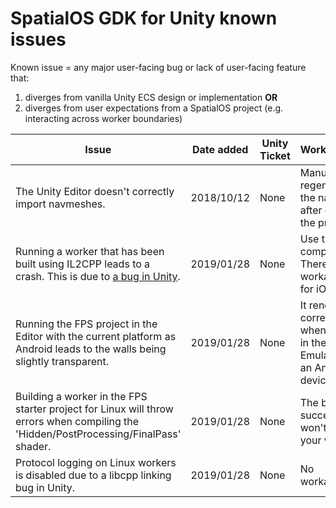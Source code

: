 # SpatialOS GDK for Unity known issues

Known issue = any major user-facing bug or lack of user-facing feature that:
1. diverges from vanilla Unity ECS design or implementation **OR**
1. diverges from user expectations from a SpatialOS project (e.g. interacting across worker boundaries)

| Issue                                                                                                                                                                                                                                                                                                                        | Date added | Unity Ticket                                                                                           | Workaround?                                                           |
|------------------------------------------------------------------------------------------------------------------------------------------------------------------------------------------------------------------------------------------------------------------------------------------------------------------------------|------------|--------------------------------------------------------------------------------------------------------|-----------------------------------------------------------------------|
| The Unity Editor doesn't correctly import navmeshes.                                                                                                                                                                                                                                                                         | 2018/10/12 | None                                                                                                   | Manually regenerate the navmesh after opening the project.            |
| Running a worker that has been built using IL2CPP leads to a crash. This is due to [a bug in Unity](https://issuetracker.unity3d.com/issues/il2cpp-notsupportedexception-is-thrown-when-using-system-dot-type-dot-getcustomattributes-type-bool).                                                                                                         | 2019/01/28 | None                                                                                                | Use the Mono compiler. There is no workaround for iOS.                                                |
| Running the FPS project in the Editor with the current platform as Android leads to the walls being slightly transparent.                                                                                                      | 2019/01/28 | None                                                                                                | It renders correctly when running in the Emulator or an Android device                                                |
| Building a worker in the FPS starter project for Linux will throw errors when compiling the 'Hidden/PostProcessing/FinalPass' shader.                                                                                                    | 2019/01/28 | None                                                                                                | The build still succeeds and won't affect your worker.                                                |
| Protocol logging on Linux workers is disabled due to a libcpp linking bug in Unity.                                                                                                   | 2019/01/28 | None                                                                                                | No workaround.                                                |


